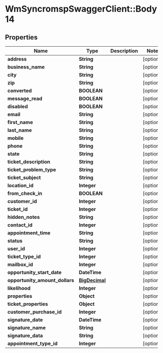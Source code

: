 # WmSyncromspSwaggerClient::Body14

## Properties
Name | Type | Description | Notes
------------ | ------------- | ------------- | -------------
**address** | **String** |  | [optional] 
**business_name** | **String** |  | [optional] 
**city** | **String** |  | [optional] 
**zip** | **String** |  | [optional] 
**converted** | **BOOLEAN** |  | [optional] 
**message_read** | **BOOLEAN** |  | [optional] 
**disabled** | **BOOLEAN** |  | [optional] 
**email** | **String** |  | [optional] 
**first_name** | **String** |  | [optional] 
**last_name** | **String** |  | [optional] 
**mobile** | **String** |  | [optional] 
**phone** | **String** |  | [optional] 
**state** | **String** |  | [optional] 
**ticket_description** | **String** |  | [optional] 
**ticket_problem_type** | **String** |  | [optional] 
**ticket_subject** | **String** |  | [optional] 
**location_id** | **Integer** |  | [optional] 
**from_check_in** | **BOOLEAN** |  | [optional] 
**customer_id** | **Integer** |  | [optional] 
**ticket_id** | **Integer** |  | [optional] 
**hidden_notes** | **String** |  | [optional] 
**contact_id** | **Integer** |  | [optional] 
**appointment_time** | **String** |  | [optional] 
**status** | **String** |  | [optional] 
**user_id** | **Integer** |  | [optional] 
**ticket_type_id** | **Integer** |  | [optional] 
**mailbox_id** | **Integer** |  | [optional] 
**opportunity_start_date** | **DateTime** |  | [optional] 
**opportunity_amount_dollars** | [**BigDecimal**](BigDecimal.md) |  | [optional] 
**likelihood** | **Integer** |  | [optional] 
**properties** | **Object** |  | [optional] 
**ticket_properties** | **Object** |  | [optional] 
**customer_purchase_id** | **Integer** |  | [optional] 
**signature_date** | **DateTime** |  | [optional] 
**signature_name** | **String** |  | [optional] 
**signature_data** | **String** |  | [optional] 
**appointment_type_id** | **Integer** |  | [optional] 

